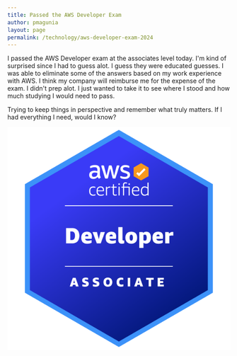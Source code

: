 ```yaml
---
title: Passed the AWS Developer Exam
author: pmagunia
layout: page
permalink: /technology/aws-developer-exam-2024
---
```

I passed the AWS Developer exam at the associates level today. I'm kind of surprised since I had to guess alot. I guess they were educated guesses. I was able to eliminate some of the answers based on my work experience with AWS. I think my company will reimburse me for the expense of the exam. I didn't prep alot. I just wanted to take it to see where I stood and how much studying I would need to pass.

Trying to keep things in perspective and remember what truly matters. If I had everything I need, would I know?

<img src="/assets/images/aws-certified-developer-associate.png" alt="AWS Developer Exam badge at the associates level">

